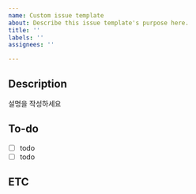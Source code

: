 ```yaml
---
name: Custom issue template
about: Describe this issue template's purpose here.
title: ''
labels: ''
assignees: ''

---
```


## Description
설명을 작성하세요

## To-do
- [ ] todo
- [ ] todo

## ETC

